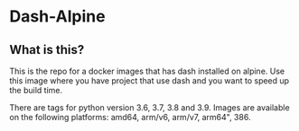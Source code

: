 # Dash-Alpine

## What is this?

This is the repo for a docker images that has dash installed on alpine. Use this image where you have project that use dash and you want to speed up the build time.

There are tags for python version 3.6, 3.7, 3.8 and 3.9. Images are available on the following platforms: amd64, arm/v6, arm/v7, arm64", 386.
